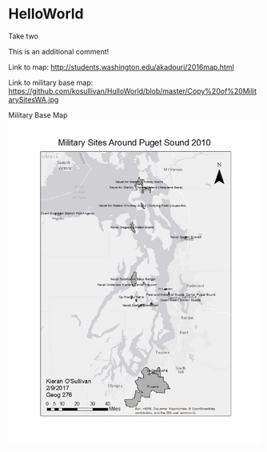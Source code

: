 # HelloWorld
Take two


This is an additional comment!


Link to map: http://students.washington.edu/akadouri/2016map.html

Link to military base map: https://github.com/kosullivan/HulloWorld/blob/master/Copy%20of%20MilitarySitesWA.jpg

Military Base Map
![alt text](https://github.com/kosullivan/HulloWorld/blob/master/Copy%20of%20MilitarySitesWA.jpg)
